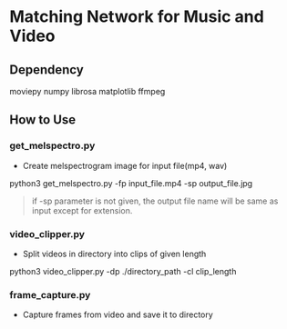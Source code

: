 # Matching Network for Music and Video

## Dependency

moviepy
numpy
librosa
matplotlib
ffmpeg

## How to Use

### get_melspectro.py
* Create melspectrogram image for input file(mp4, wav)

python3 get_melspectro.py -fp input_file.mp4 -sp output_file.jpg


> if -sp parameter is not given, the output file name will be same as input except for extension.

### video_clipper.py
* Split videos in directory into clips of given length 

python3 video_clipper.py -dp ./directory_path -cl clip_length


### frame_capture.py
* Capture frames from video and save it to directory



